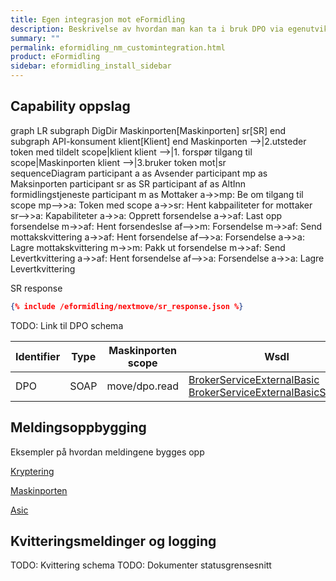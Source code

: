 ```yaml
---
title: Egen integrasjon mot eFormidling
description: Beskrivelse av hvordan man kan ta i bruk DPO via egenutviklet kode
summary: ""
permalink: eformidling_nm_customintegration.html
product: eFormidling
sidebar: eformidling_install_sidebar
---
```


## Capability oppslag

<div class="mermaid">
graph LR 
  subgraph DigDir  
    Maskinporten[Maskinporten]
    sr[SR]
  end
  subgraph API-konsument
     klient[Klient]
  end
  Maskinporten -->|2.utsteder token med tildelt scope|klient
  klient -->|1. forspør tilgang til scope|Maskinporten
  klient -->|3.bruker token mot|sr
</div>

<div class="mermaid">
sequenceDiagram
    participant a as Avsender
    participant mp as Maksinporten
    participant sr as SR
    participant af as AltInn <br> formidlingstjeneste
    participant m as Mottaker
    a->>mp: Be om tilgang til scope
    mp-->>a: Token med scope
    a->>sr: Hent kabpailiteter for mottaker
    sr-->>a: Kapabiliteter
    a->>a: Opprett forsendelse
    a->>af: Last opp forsendelse
    m->>af: Hent forsendeslse
    af-->>m: Forsendelse
    m->>af: Send mottakskvittering
    a->>af: Hent forsendelse
    af-->>a: Forsendelse 
    a->>a: Lagre mottakskvittering
    m->>m: Pakk ut forsendelse
    m->>af: Send Levertkvittering
    a->>af: Hent forsendelse
    af-->>a: Forsendelse
    a->>a: Lagre Levertkvittering
<div>

SR response
```json
{% include /eformidling/nextmove/sr_response.json %}
```

TODO: Link til DPO schema




| Identifier | Type        | Maskinporten scope  | Wsdl| Tjenestebeskrivelse |
| -----------|-------------|---------------------|-----|---------------------|
| DPO        | SOAP        | move/dpo.read       | [BrokerServiceExternalBasic](https://www.altinn.no/ServiceEngineExternal/BrokerServiceExternalBasic.svc?wsdl) <br> [BrokerServiceExternalBasicStreamed](https://www.altinn.no/ServiceEngineExternal/BrokerServiceExternalBasicStreamed.svc?wsdl) |[Brokerservice dokumentasjon](https://altinn.github.io/docs/api/soap/grensesnitt/#brokerservice-formidlingstjenester-ws) |
 		

## Meldingsoppbygging

Eksempler på hvordan meldingene bygges opp

[Kryptering](https://github.com/difi/move-integrasjonspunkt/blob/master/dokumentpakking/src/main/java/no/difi/meldingsutveksling/dokumentpakking/service/CmsUtil.java)


[Maskinporten](https://github.com/difi/move-integrasjonspunkt/blob/master/security/src/main/java/no/difi/meldingsutveksling/auth/OidcTokenClient.java)


[Asic](https://github.com/difi/move-integrasjonspunkt/blob/master/integrasjonspunkt/src/main/java/no/difi/meldingsutveksling/nextmove/AsicHandler.java)


## Kvitteringsmeldinger og logging

TODO: Kvittering schema
TODO: Dokumenter statusgrensesnitt